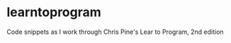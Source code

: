 learntoprogram
==============

Code snippets as I work through Chris Pine's Lear to Program, 2nd edition
